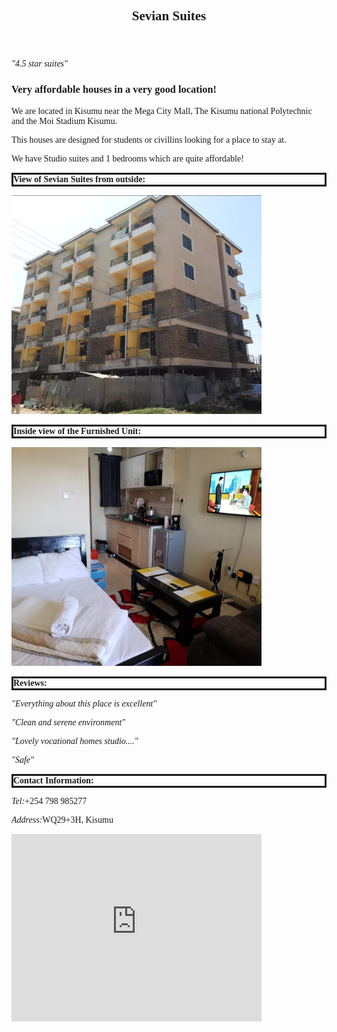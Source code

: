 <!DOCTYPE html>

<html>

<head>
<title>Sevian Suites Homepage</title>
<meta name="description" content="Sevian Suites are affordable houses located in Kisumu. They are designed for students or civilians looking for a house.">
<style>
p.solid {border-style: solid;}
body {
  background-image: url("Kisumu skyline.jpg");
}

.center {
  text-align: center;
}

* {
  box-sizing: border-box;
}

header {
  padding: 30px;
  text-align: center;
  font-size: 35px;
  color: black;
}

 
</style> 
</head>

<body>

<div class="center">
<header>
<h2 style="font-family:calibri;">Sevian Suites</h2>
</header>
<p style="font-family:calibri;" style="color: blue;"><i>"4.5 star suites"</i></p>

<section>
<h3 style="font-family:calibri;">Very affordable houses in a very good location!</h3>
<p style="font-family:calibri;">We are located in Kisumu near the Mega City Mall, The Kisumu national Polytechnic and the Moi Stadium Kisumu.</p>
<p style="font-family:calibri;">This houses are designed for students or civillins looking for a place to stay at.</p>
<p style="font-family:calibri;">We have Studio suites and 1 bedrooms which are quite affordable!</p>
</section>

<section>
<p style="font-family:calibri;" class="solid"><b>View of Sevian Suites from outside:</b></p>
<img src="Sevian picture.png" width="400" height="350" alt="View of Sevian Suites from Outside">
<p style="font-family:calibri;" class="solid"><b>Inside view of the Furnished Unit:</b></p>
<img src="Sevian picture 2.png" width="400" height="350" alt="Inside view of the Furnished Unit:">
</section>

<section>
<p style="font-family:calibri;" class="solid"><b>Reviews:</b></p>
<p style="font-family:calibri;" style="color: blue;"><i>"Everything about this place is excellent"</i></p>
<p style="font-family:calibri;" style="color: blue;"><i>"Clean and serene environment"</i><p>
<p style="font-family:calibri;" style="color: blue;"><i>"Lovely vocational homes studio...."</i></p>
<p style="font-family:calibri;" style="color: blue;"><i>"Safe"</i></p>
</section>

<section>
<p style="font-family:calibri;" class="solid"><b>Contact Information:</b></h4>
</div>
<p style="font-family:calibri;"><i>Tel:</i>+254 798 985277</tel>
<p style="font-family:calibri;"><i>Address:</i>WQ29+3H, Kisumu<p/>
</section>

<section>
<iframe src="https://www.google.com/maps/embed?pb=!1m14!1m8!1m3!1d15959.249068139521!2d34.7688868!3d-0.0998062!3m2!1i1024!2i768!4f13.1!3m3!1m2!1s0x182aa5db39b129eb%3A0x8554d7d44a218703!2sSevian%20Suites%20Kisumu!5e0!3m2!1sen!2ske!4v1722860127606!5m2!1sen!2ske" width="400" height="300" style="border:0;" allowfullscreen="" loading="lazy" referrerpolicy="no-referrer-when-downgrade"></iframe>
</section>

</body>
</html>
